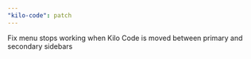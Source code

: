 ```yaml
---
"kilo-code": patch
---
```


Fix menu stops working when Kilo Code is moved between primary and secondary sidebars

